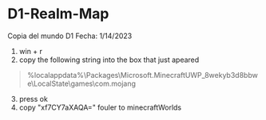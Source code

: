 
# D1-Realm-Map
Copia del mundo D1 Fecha: 1/14/2023

1. win + r
2. copy the following string into the box that just apeared 
 >  %localappdata%\Packages\Microsoft.MinecraftUWP_8wekyb3d8bbwe\LocalState\games\com.mojang
3. press ok
4. copy "xf7CY7aXAQA=" fouler to minecraftWorlds
